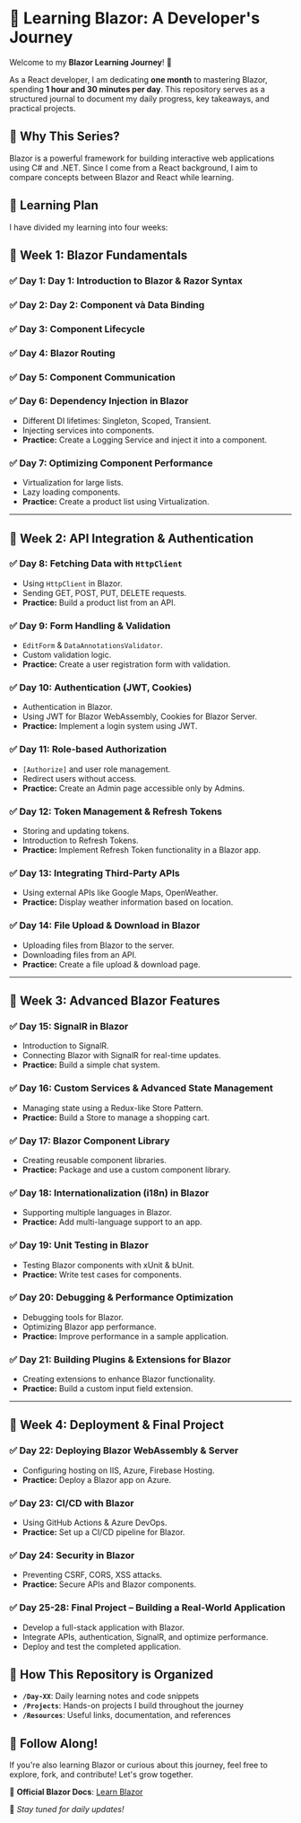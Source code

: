# 🚀 Learning Blazor: A Developer's Journey

Welcome to my **Blazor Learning Journey**! 🎯

As a React developer, I am dedicating **one month** to mastering Blazor, spending **1 hour and 30 minutes per day**. This repository serves as a structured journal to document my daily progress, key takeaways, and practical projects.

## 📌 Why This Series?

Blazor is a powerful framework for building interactive web applications using C# and .NET. Since I come from a React background, I aim to compare concepts between Blazor and React while learning.

## 📅 Learning Plan

I have divided my learning into four weeks:

## 📅 Week 1: Blazor Fundamentals

### ✅ **Day 1: Day 1: Introduction to Blazor & Razor Syntax**

### ✅ **Day 2: Day 2: Component và Data Binding**

### ✅ **Day 3: Component Lifecycle**

### ✅ **Day 4: Blazor Routing**

### ✅ **Day 5: Component Communication**

### ✅ **Day 6: Dependency Injection in Blazor**

- Different DI lifetimes: Singleton, Scoped, Transient.
- Injecting services into components.
- **Practice:** Create a Logging Service and inject it into a component.

### ✅ **Day 7: Optimizing Component Performance**

- Virtualization for large lists.
- Lazy loading components.
- **Practice:** Create a product list using Virtualization.

---

## 📅 Week 2: API Integration & Authentication

### ✅ **Day 8: Fetching Data with `HttpClient`**

- Using `HttpClient` in Blazor.
- Sending GET, POST, PUT, DELETE requests.
- **Practice:** Build a product list from an API.

### ✅ **Day 9: Form Handling & Validation**

- `EditForm` & `DataAnnotationsValidator`.
- Custom validation logic.
- **Practice:** Create a user registration form with validation.

### ✅ **Day 10: Authentication (JWT, Cookies)**

- Authentication in Blazor.
- Using JWT for Blazor WebAssembly, Cookies for Blazor Server.
- **Practice:** Implement a login system using JWT.

### ✅ **Day 11: Role-based Authorization**

- `[Authorize]` and user role management.
- Redirect users without access.
- **Practice:** Create an Admin page accessible only by Admins.

### ✅ **Day 12: Token Management & Refresh Tokens**

- Storing and updating tokens.
- Introduction to Refresh Tokens.
- **Practice:** Implement Refresh Token functionality in a Blazor app.

### ✅ **Day 13: Integrating Third-Party APIs**

- Using external APIs like Google Maps, OpenWeather.
- **Practice:** Display weather information based on location.

### ✅ **Day 14: File Upload & Download in Blazor**

- Uploading files from Blazor to the server.
- Downloading files from an API.
- **Practice:** Create a file upload & download page.

---

## 📅 Week 3: Advanced Blazor Features

### ✅ **Day 15: SignalR in Blazor**

- Introduction to SignalR.
- Connecting Blazor with SignalR for real-time updates.
- **Practice:** Build a simple chat system.

### ✅ **Day 16: Custom Services & Advanced State Management**

- Managing state using a Redux-like Store Pattern.
- **Practice:** Build a Store to manage a shopping cart.

### ✅ **Day 17: Blazor Component Library**

- Creating reusable component libraries.
- **Practice:** Package and use a custom component library.

### ✅ **Day 18: Internationalization (i18n) in Blazor**

- Supporting multiple languages in Blazor.
- **Practice:** Add multi-language support to an app.

### ✅ **Day 19: Unit Testing in Blazor**

- Testing Blazor components with xUnit & bUnit.
- **Practice:** Write test cases for components.

### ✅ **Day 20: Debugging & Performance Optimization**

- Debugging tools for Blazor.
- Optimizing Blazor app performance.
- **Practice:** Improve performance in a sample application.

### ✅ **Day 21: Building Plugins & Extensions for Blazor**

- Creating extensions to enhance Blazor functionality.
- **Practice:** Build a custom input field extension.

---

## 📅 Week 4: Deployment & Final Project

### ✅ **Day 22: Deploying Blazor WebAssembly & Server**

- Configuring hosting on IIS, Azure, Firebase Hosting.
- **Practice:** Deploy a Blazor app on Azure.

### ✅ **Day 23: CI/CD with Blazor**

- Using GitHub Actions & Azure DevOps.
- **Practice:** Set up a CI/CD pipeline for Blazor.

### ✅ **Day 24: Security in Blazor**

- Preventing CSRF, CORS, XSS attacks.
- **Practice:** Secure APIs and Blazor components.

### ✅ **Day 25-28: Final Project – Building a Real-World Application**

- Develop a full-stack application with Blazor.
- Integrate APIs, authentication, SignalR, and optimize performance.
- Deploy and test the completed application.

## 📝 How This Repository is Organized

- **`/Day-XX`**: Daily learning notes and code snippets
- **`/Projects`**: Hands-on projects I build throughout the journey
- **`/Resources`**: Useful links, documentation, and references

## 🚀 Follow Along!

If you're also learning Blazor or curious about this journey, feel free to explore, fork, and contribute! Let's grow together.

🔗 **Official Blazor Docs**: [Learn Blazor](https://learn.microsoft.com/en-us/aspnet/core/blazor/)

📌 _Stay tuned for daily updates!_
